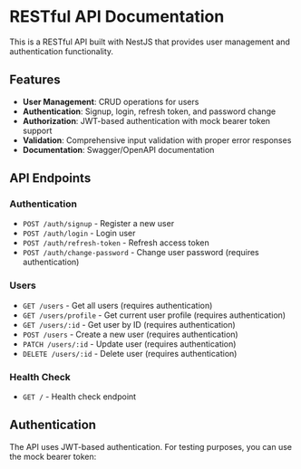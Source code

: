 # RESTful API Documentation

This is a RESTful API built with NestJS that provides user management and authentication functionality.

## Features

- **User Management**: CRUD operations for users
- **Authentication**: Signup, login, refresh token, and password change
- **Authorization**: JWT-based authentication with mock bearer token support
- **Validation**: Comprehensive input validation with proper error responses
- **Documentation**: Swagger/OpenAPI documentation

## API Endpoints

### Authentication
- `POST /auth/signup` - Register a new user
- `POST /auth/login` - Login user
- `POST /auth/refresh-token` - Refresh access token
- `POST /auth/change-password` - Change user password (requires authentication)

### Users
- `GET /users` - Get all users (requires authentication)
- `GET /users/profile` - Get current user profile (requires authentication)
- `GET /users/:id` - Get user by ID (requires authentication)
- `POST /users` - Create a new user (requires authentication)
- `PATCH /users/:id` - Update user (requires authentication)
- `DELETE /users/:id` - Delete user (requires authentication)

### Health Check
- `GET /` - Health check endpoint

## Authentication

The API uses JWT-based authentication. For testing purposes, you can use the mock bearer token: 